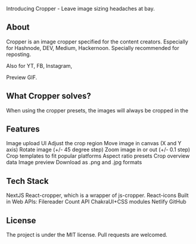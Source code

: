 Introducing Cropper - Leave image sizing headaches at bay.

## About

Cropper is an image cropper specified for the content creators. Especially for Hashnode, DEV, Medium, Hackernoon.
Specially recommended for reposting.

Also for YT, FB, Instagram,

Preview GIF.

## What Cropper solves?

When using the cropper presets, the images will always be cropped in the

## Features

Image upload UI
Adjust the crop region
Move image in canvas (X and Y axis)
Rotate image (+/- 45 degree step)
Zoom image in or out (+/- 0.1 step)
Crop templates to fit popular platforms
Aspect ratio presets
Crop overview data
Image preview
Download as .png and .jpg formats

## Tech Stack

NextJS
React-cropper, which is a wrapper of js-cropper.
React-icons
Built in Web APIs: Filereader
Count API
ChakraUI+CSS modules
Netlify
GitHub

## License

The project is under the MIT license.
Pull requests are welcomed.
